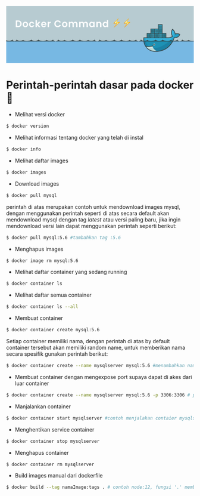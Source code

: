 ![Banner](banner.png)

# Perintah-perintah dasar pada docker 🐳

- Melihat versi docker

```bash
$ docker version
```

- Melihat informasi tentang docker yang telah di instal

```bash
$ docker info
```

- Melihat daftar images

```bash
$ docker images
```

- Download images

```bash
$ docker pull mysql
```

perintah di atas merupakan contoh untuk mendownload images mysql, dengan menggunakan perintah seperti di atas secara default akan mendownload mysql dengan tag _latest_ atau versi paling baru, jika ingin mendownload versi lain dapat menggunakan perintah seperti berikut:

```bash
$ docker pull mysql:5.6 #tambahkan tag :5.6
```

- Menghapus images

```bash
$ docker image rm mysql:5.6
```

- Melihat daftar container yang sedang running

```bash
$ docker container ls
```

- Melihat daftar semua container

```bash
$ docker container ls --all
```

- Membuat container

```bash
$ docker container create mysql:5.6
```

Setiap container memiliki nama, dengan perintah di atas by default container tersebut akan memiliki random name, untuk memberikan nama secara spesifik gunakan perintah berikut:

```bash
$ docker container create --name mysqlserver mysql:5.6 #menambahkan nama container
```

- Membuat container dengan mengexpose port supaya dapat di akes dari luar container

```bash
$ docker container create --name mysqlserver mysql:5.6 -p 3306:3306 # portluar:portInternalContainer
```

- Manjalankan container

```bash
$ docker container start mysqlserver #contoh menjalakan contaier mysqlserver
```

- Menghentikan service container

```bash
$ docker container stop mysqlserver
```

- Menghapus container

```bash
$ docker container rm mysqlserver
```

- Build images manual dari dockerfile

```bash
$ docker build --tag namaImage:tags . # contoh node:12, fungsi '.' memberitahu bahwa kita akan build dockerfile yang ada pada direktori tersebut
```
